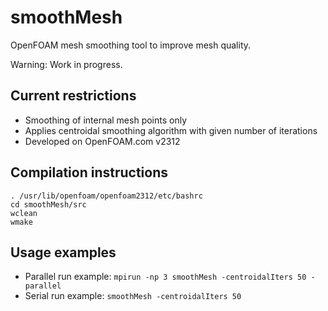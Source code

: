 # smoothMesh

OpenFOAM mesh smoothing tool to improve mesh quality.

Warning: Work in progress.

## Current restrictions

- Smoothing of internal mesh points only
- Applies centroidal smoothing algorithm with given number of iterations
- Developed on OpenFOAM.com v2312

## Compilation instructions

```
. /usr/lib/openfoam/openfoam2312/etc/bashrc
cd smoothMesh/src
wclean
wmake
```

## Usage examples

- Parallel run example: `mpirun -np 3 smoothMesh -centroidalIters 50 -parallel`
- Serial run example: `smoothMesh -centroidalIters 50`

